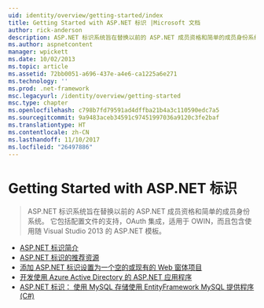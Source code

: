 ```yaml
---
uid: identity/overview/getting-started/index
title: Getting Started with ASP.NET 标识 |Microsoft 文档
author: rick-anderson
description: ASP.NET 标识系统旨在替换以前的 ASP.NET 成员资格和简单的成员身份系统。 它包括配置文件支持，OAuth 集成...
ms.author: aspnetcontent
manager: wpickett
ms.date: 10/02/2013
ms.topic: article
ms.assetid: 72bb0051-a696-437e-a4e6-ca1225a6e271
ms.technology: ''
ms.prod: .net-framework
msc.legacyurl: /identity/overview/getting-started
msc.type: chapter
ms.openlocfilehash: c798b7fd79591ad4dffba21b4a3c110590edc7a5
ms.sourcegitcommit: 9a9483aceb34591c97451997036a9120c3fe2baf
ms.translationtype: HT
ms.contentlocale: zh-CN
ms.lasthandoff: 11/10/2017
ms.locfileid: "26497886"
---
```

<a name="getting-started-with-aspnet-identity"></a>Getting Started with ASP.NET 标识
====================
> ASP.NET 标识系统旨在替换以前的 ASP.NET 成员资格和简单的成员身份系统。 它包括配置文件的支持，OAuth 集成，适用于 OWIN，而且包含使用随 Visual Studio 2013 的 ASP.NET 模板。


- [ASP.NET 标识简介](introduction-to-aspnet-identity.md)
- [ASP.NET 标识的推荐资源](aspnet-identity-recommended-resources.md)
- [添加 ASP.NET 标识设置为一个空的或现有的 Web 窗体项目](adding-aspnet-identity-to-an-empty-or-existing-web-forms-project.md)
- [开发使用 Azure Active Directory 的 ASP.NET 应用程序](developing-aspnet-apps-with-windows-azure-active-directory.md)
- [ASP.NET 标识： 使用 MySQL 存储使用 EntityFramework MySQL 提供程序 (C#)](aspnet-identity-using-mysql-storage-with-an-entityframework-mysql-provider.md)
